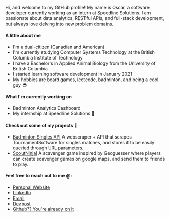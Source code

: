 Hi, and welcome to my GitHub profile! My name is Oscar, a software developer currently working as an intern at Speedline Solutions. I am passionate about data analytics, RESTful APIs, and full-stack development, but always love delving into new problem domains. 

#### A little about me
* I'm a dual-citizen (Canadian and American)
* I'm currently studying Computer Systems Technology at the British Columbia Institute of Technology
* I have a Bachelor's in Applied Animal Biology from the University of British Columbia
* I started learning software development in January 2021
* My hobbies are board games, leetcode, badminton, and being a cool guy 😎

#### What I'm currently working on
* Badminton Analytics Dashboard
* My internship at Speedline Solutions 🍕

#### Check out some of my projects 📖
* [Badminton Singles API](https://badminton-api.com) A webscraper + API that scrapes TournamentSoftware for singles matches, and stores it to be easily queried through URL parameters.
* [ScoutNinja!](https://scoutninja.herokuapp.com) A scavenger game inspired by Geoguesser where players can create scavenger games on google maps, and send them to friends to play.

#### Feel free to reach out to me @:
* [Personal Website](https://oscar-la.com)
* [LinkedIn](https://linkedin.com/in/oscar-la-bc/)
* [Email](mailto:oscarla5747@gmail.com)
* [Devpost](https://devpost.com/oscarla5747)
* [Github?? You're already on it](https://github.com/oscarlaaaa)

<!--
**oscarlaaaa/oscarlaaaa** is a ✨ _special_ ✨ repository because its `README.md` (this file) appears on your GitHub profile.

Here are some ideas to get you started:

- 🔭 I’m currently working on ...
- 🌱 I’m currently learning ...
- 👯 I’m looking to collaborate on ...
- 🤔 I’m looking for help with ...
- 💬 Ask me about ...
- 📫 How to reach me: ...
- 😄 Pronouns: ...
- ⚡ Fun fact: ...
-->
